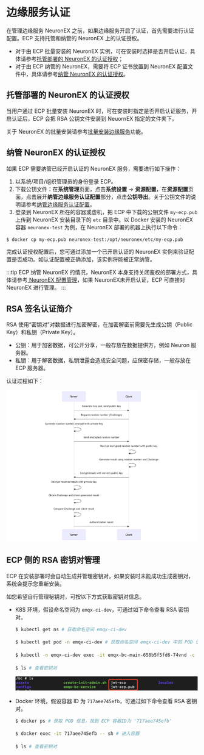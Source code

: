 # 边缘服务认证

在管理边缘服务 NeuronEX 之前，如果边缘服务开启了认证，首先需要进行认证配置。ECP 支持托管和纳管的 NeuronEX 上的认证授权。
- 对于由 ECP 批量安装的 NeuronEX 实例，可在安装时选择是否开启认证，具体请参考[托管部署的 NeuronEX 的认证授权](#托管部署的-neuronex-的认证授权)；
- 对于由 ECP 纳管的 NeuronEX，需要将 ECP 证书放置到 NeuronEX 配置文件中，具体请参考[纳管 NeuronEX 的认证授权](#纳管-neuronex-的认证授权)。

## 托管部署的 NeuronEX 的认证授权

当用户通过 ECP 批量安装 NeuronEX 时，可在安装时指定是否开启认证服务，开启认证后，ECP 会把 RSA 公钥文件安装到 NeuornEX 指定的文件夹下。

关于 NeuronEX 的批量安装请参考[批量安装边缘服务](../edge_service/batch_install)功能。

## 纳管 NeuronEX 的认证授权

如果 ECP 需要纳管已经开启认证的 NeuronEX 服务，需要进行如下操作：

1. 以系统/项目/组织管理员的身份登录 ECP。
2. 下载公钥文件：在**系统管理**页面，点击**系统设置** -> **资源配置**，在**资源配置**页面，点击展开**纳管边缘服务认证配置**部分，点击**公钥导出**。关于公钥文件的说明请参考[纳管边缘服务认证配置](../system_admin/resource_config.md#纳管边缘服务认证配置)。
3. 登录到 NeuronEX 所在的容器或虚机，把 ECP 中下载的公钥文件 `my-ecp.pub` 上传到 NeuronEX 安装目录下的 `etc` 目录中。以 Docker 安装的 NeuronEX 容器 `neuronex-test` 为例，在 NeuronEX 部署的机器上执行以下命令：

  ```bash
  $ docker cp my-ecp.pub neuronex-test:/opt/neuronex/etc/my-ecp.pub
  ```


完成认证授权配置后，您可通过添加一个已开启认证的 NeuronEX 实例来验证配置是否成功。如认证配置被正确添加，该实例将能被正常纳管。

:::tip
  ECP 纳管 NeuronEX 的情况，NeuronEX 本身支持关闭鉴权的部署方式，具体请参考[ NeuronEX 配置管理](https://docs.emqx.com/zh/neuronex/latest/admin/conf-management.html#%E7%8E%AF%E5%A2%83%E5%8F%98%E9%87%8F)，如果 NeuronEX未开启认证，ECP 可直接对 NeuronEX 进行管理。
:::

## RSA 签名认证简介

RSA 使用“密钥对”对数据进行加密解密，在加密解密前需要先生成公钥（Public Key）和私钥（Private Key）。  

- 公钥：用于加密数据，可公开分享，一般存放在数据提供方，例如 Neuron 服务器。  
- 私钥：用于解密数据，私钥泄露会造成安全问题，应保密存储，一般存放在 ECP 服务器。  


认证过程如下：

<img src="./_assets/authentication-flow.png" alt="authentication-flow" style="zoom:80%;" />

## ECP 侧的 RSA 密钥对管理

ECP 在安装部署时会自动生成并管理密钥对，如果安装时未能成功生成密钥对，系统会提示您重新安装。

如您希望自行管理秘钥对，可按以下方式获取密钥对信息。  
- K8S 环境，假设命名空间为 `emqx-ci-dev`，可通过如下命令查看 RSA 密钥对。

  ```bash
  $ kubectl get ns # 获取命名空间 emqx-ci-dev
  
  $ kubectl get pod -n emqx-ci-dev # 获取命名空间 emqx-ci-dev 中的 POD 信息，找到 ECP 容器名称
  
  $ kubectl -n emqx-ci-dev exec -it emqx-bc-main-658b5f5fd6-74vnd -c emqx-bc-main -- sh # 进入容器
  
  $ ls # 查看密钥对
  ```

  ![RSA](./_assets/RSA.png)

- Docker 环境，假设容器 ID 为 `717aee745efb`，可通过如下命令查看 RSA 密钥对。

  ```bash
  $ docker ps # 获取 POD 信息，找到 ECP 容器ID为 '717aee745efb'
  
  $ docker exec -it 717aee745efb -- sh # 进入容器
  
  $ ls # 查看密钥对
  ```

